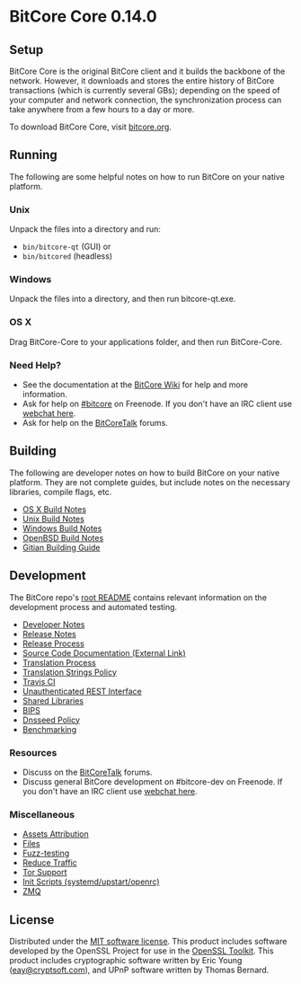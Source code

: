 BitCore Core 0.14.0
=====================

Setup
---------------------
BitCore Core is the original BitCore client and it builds the backbone of the network. However, it downloads and stores the entire history of BitCore transactions (which is currently several GBs); depending on the speed of your computer and network connection, the synchronization process can take anywhere from a few hours to a day or more.

To download BitCore Core, visit [bitcore.org](https://bitcore.org).

Running
---------------------
The following are some helpful notes on how to run BitCore on your native platform.

### Unix

Unpack the files into a directory and run:

- `bin/bitcore-qt` (GUI) or
- `bin/bitcored` (headless)

### Windows

Unpack the files into a directory, and then run bitcore-qt.exe.

### OS X

Drag BitCore-Core to your applications folder, and then run BitCore-Core.

### Need Help?

* See the documentation at the [BitCore Wiki](https://bitcore.info/)
for help and more information.
* Ask for help on [#bitcore](http://webchat.freenode.net?channels=bitcore) on Freenode. If you don't have an IRC client use [webchat here](http://webchat.freenode.net?channels=bitcore).
* Ask for help on the [BitCoreTalk](https://bitcoretalk.io/) forums.

Building
---------------------
The following are developer notes on how to build BitCore on your native platform. They are not complete guides, but include notes on the necessary libraries, compile flags, etc.

- [OS X Build Notes](build-osx.md)
- [Unix Build Notes](build-unix.md)
- [Windows Build Notes](build-windows.md)
- [OpenBSD Build Notes](build-openbsd.md)
- [Gitian Building Guide](gitian-building.md)

Development
---------------------
The BitCore repo's [root README](/README.md) contains relevant information on the development process and automated testing.

- [Developer Notes](developer-notes.md)
- [Release Notes](release-notes.md)
- [Release Process](release-process.md)
- [Source Code Documentation (External Link)](https://dev.visucore.com/bitcore/doxygen/)
- [Translation Process](translation_process.md)
- [Translation Strings Policy](translation_strings_policy.md)
- [Travis CI](travis-ci.md)
- [Unauthenticated REST Interface](REST-interface.md)
- [Shared Libraries](shared-libraries.md)
- [BIPS](bips.md)
- [Dnsseed Policy](dnsseed-policy.md)
- [Benchmarking](benchmarking.md)

### Resources
* Discuss on the [BitCoreTalk](https://bitcoretalk.io/) forums.
* Discuss general BitCore development on #bitcore-dev on Freenode. If you don't have an IRC client use [webchat here](http://webchat.freenode.net/?channels=bitcore-dev).

### Miscellaneous
- [Assets Attribution](assets-attribution.md)
- [Files](files.md)
- [Fuzz-testing](fuzzing.md)
- [Reduce Traffic](reduce-traffic.md)
- [Tor Support](tor.md)
- [Init Scripts (systemd/upstart/openrc)](init.md)
- [ZMQ](zmq.md)

License
---------------------
Distributed under the [MIT software license](/COPYING).
This product includes software developed by the OpenSSL Project for use in the [OpenSSL Toolkit](https://www.openssl.org/). This product includes
cryptographic software written by Eric Young ([eay@cryptsoft.com](mailto:eay@cryptsoft.com)), and UPnP software written by Thomas Bernard.
